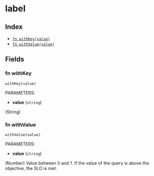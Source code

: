 # label



## Index

* [`fn withKey(value)`](#fn-withkey)
* [`fn withValue(value)`](#fn-withvalue)

## Fields

### fn withKey

```jsonnet
withKey(value)
```

PARAMETERS:

* **value** (`string`)

(String)
### fn withValue

```jsonnet
withValue(value)
```

PARAMETERS:

* **value** (`string`)

(Number) Value between 0 and 1. If the value of the query is above the objective, the SLO is met.